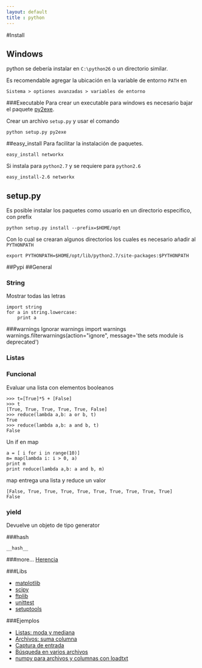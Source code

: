 ```yaml
---
layout: default
title : python
---
```

#Install
## Windows
python se debería instalar en `C:\python26` o un directorio similar.

Es recomendable agregar la ubicación en la variable de entorno `PATH` en

	Sistema > optiones avanzadas > variables de entorno

###Executable
Para crear un executable para windows es necesario bajar el paquete [py2exe](http://py2exe.org/).

Crear un archivo `setup.py` y usar el comando

	python setup.py py2exe

##easy_install
Para facilitar la instalación de paquetes.

	easy_install networkx

Si instala para `python2.7` y se requiere para `python2.6`

	easy_install-2.6 networkx

## setup.py

Es posible instalar los paquetes como usuario en un directorio especifico, con prefix

    python setup.py install --prefix=$HOME/opt

Con lo cual se crearan algunos directorios los cuales es necesario añadir al `PYTHONPATH`

    export PYTHONPATH=$HOME/opt/lib/python2.7/site-packages:$PYTHONPATH

##Pypi
##General
### String
Mostrar todas las letras

	import string
	for a in string.lowercase:
		print a

###warnings
Ignorar warnings
	import warnings
	warnings.filterwarnings(action="ignore", message='the sets module is deprecated')

### Listas
### Funcional

Evaluar una lista con elementos booleanos

	>>> t=[True]*5 + [False]
	>>> t
	[True, True, True, True, True, False]
	>>> reduce(lambda a,b: a or b, t)
	True
	>>> reduce(lambda a,b: a and b, t)
	False

Un if en map

	a = [ i for i in range(10)]
	m= map(lambda i: i > 0, a)
	print m
	print reduce(lambda a,b: a and b, m)

map entrega una lista y reduce un valor

    [False, True, True, True, True, True, True, True, True, True]
    False

### yield

Devuelve un objeto de tipo generator

###hash

	__hash__

###more...
[Herencia](/wiki/python/Herencia)

###Libs

* [matplotlib](/wiki/python/matplotlib)  
* [scipy](/wiki/python/scipy)  
* [ftplib](/wiki/python/ftplib)  
* [unittest](/wiki/python/unittest)  
* [setuptools](/wiki/python/setuptools)  

###Ejemplos

* [Listas: moda y mediana](https://gist.github.com/2832821)  
* [Archivos: suma columna](https://gist.github.com/2920582)  
* [Captura de entrada](https://gist.github.com/2965892)  
* [Búsqueda en varios archivos](https://gist.github.com/3050904)  
* [numpy para archivos y columnas con loadtxt](https://gist.github.com/juanpabloaj/4535991)  
